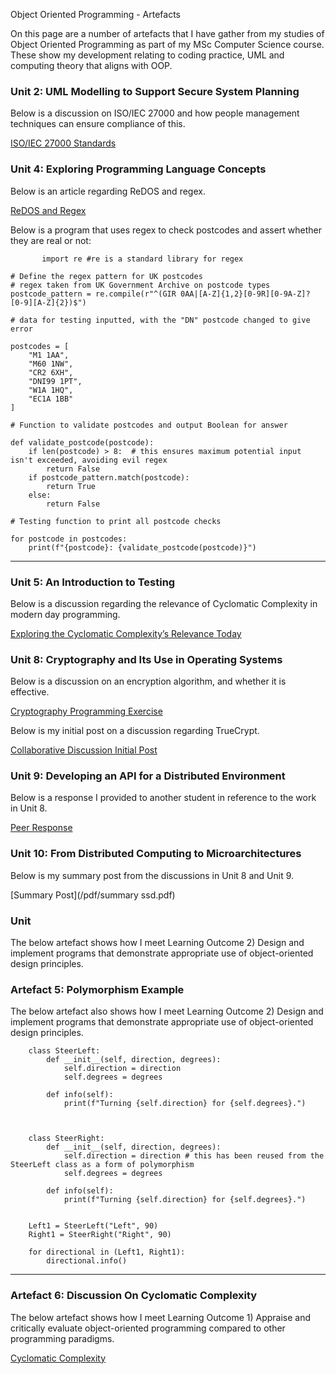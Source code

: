 Object Oriented Programming - Artefacts 

On this page are a number of artefacts that I have gather from my studies of Object Oriented Programming as part of my MSc Computer Science course. These show my development relating to coding practice, UML and computing theory that aligns with OOP.


### Unit 2: UML Modelling to Support Secure System Planning

Below is a discussion on ISO/IEC 27000 and how people management techniques can ensure compliance of this.

[ISO/IEC 27000 Standards](/pdf/individuals_security.pdf)


### Unit 4: Exploring Programming Language Concepts

Below is an article regarding ReDOS and regex.

[ReDOS and Regex](/pdf/redos_regex.pdf)

Below is a program that uses regex to check postcodes and assert whether they are real or not:

```
       import re #re is a standard library for regex

# Define the regex pattern for UK postcodes 
# regex taken from UK Government Archive on postcode types
postcode_pattern = re.compile(r"^(GIR 0AA|[A-Z]{1,2}[0-9R][0-9A-Z]? [0-9][A-Z]{2})$")

# data for testing inputted, with the "DN" postcode changed to give error

postcodes = [
    "M1 1AA",
    "M60 1NW",
    "CR2 6XH",
    "DNI99 1PT",
    "W1A 1HQ",
    "EC1A 1BB"
]

# Function to validate postcodes and output Boolean for answer

def validate_postcode(postcode):
    if len(postcode) > 8:  # this ensures maximum potential input isn't exceeded, avoiding evil regex
        return False
    if postcode_pattern.match(postcode):
        return True
    else:
        return False

# Testing function to print all postcode checks

for postcode in postcodes:
    print(f"{postcode}: {validate_postcode(postcode)}")

```

---


### Unit 5: An Introduction to Testing

Below is a discussion regarding the relevance of Cyclomatic Complexity in modern day programming.

[Exploring the Cyclomatic Complexity’s Relevance Today](/pdf/cyclomatic_complexity.pdf)


### Unit 8: Cryptography and Its Use in Operating Systems

Below is a discussion on an encryption algorithm, and whether it is effective.

[Cryptography Programming Exercise](/pdf/encryption_algorithm.pdf)

Below is my initial post on a discussion regarding TrueCrypt.

[Collaborative Discussion Initial Post](/pdf/truecrypt_initial.pdf)


### Unit 9: Developing an API for a Distributed Environment

Below is a response I provided to another student in reference to the work in Unit 8.

[Peer Response](/pdf/response_ssd.pdf)


### Unit 10: From Distributed Computing to Microarchitectures

Below is my summary post from the discussions in Unit 8 and Unit 9.

[Summary Post](/pdf/summary ssd.pdf)

### Unit 

The below artefact shows how I meet Learning Outcome 2) Design and implement programs that demonstrate appropriate use of object-oriented design principles.


### Artefact 5: Polymorphism Example

The below artefact also shows how I meet Learning Outcome 2) Design and implement programs that demonstrate appropriate use of object-oriented design principles.

```
    class SteerLeft:
        def __init__(self, direction, degrees):
            self.direction = direction 
            self.degrees = degrees
    
        def info(self):
            print(f"Turning {self.direction} for {self.degrees}.")
    
    
    
    class SteerRight:
        def __init__(self, direction, degrees):
            self.direction = direction # this has been reused from the SteerLeft class as a form of polymorphism
            self.degrees = degrees
    
        def info(self):
            print(f"Turning {self.direction} for {self.degrees}.")
        
    
    Left1 = SteerLeft("Left", 90)
    Right1 = SteerRight("Right", 90)
    
    for directional in (Left1, Right1):
        directional.info()
```

---
### Artefact 6: Discussion On Cyclomatic Complexity

The below artefact shows how I meet Learning Outcome 1) Appraise and critically evaluate object-oriented programming compared to other programming paradigms.

[Cyclomatic Complexity](/pdf/cyclomatic_complexity.pdf)





